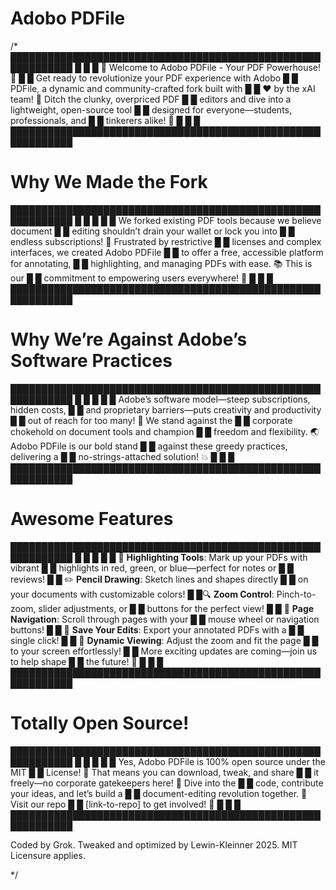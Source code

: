 # Adobo PDFile

/*
████████████████████████████████████████████████████████████
█                                                              █
█  🎉 Welcome to Adobo PDFile - Your PDF Powerhouse! 🎉         █
█  Get ready to revolutionize your PDF experience with Adobo   █
█  PDFile, a dynamic and community-crafted fork built with     █
█  ❤️ by the xAI team! 🚀 Ditch the clunky, overpriced PDF     █
█  editors and dive into a lightweight, open-source tool       █
█  designed for everyone—students, professionals, and          █
█  tinkerers alike! 🌟                                          █
█                                                              █
████████████████████████████████████████████████████████████

 # Why We Made the Fork 
 
████████████████████████████████████████████████████████████
█                                                              █
█                                                              █
█  We forked existing PDF tools because we believe document    █
█  editing shouldn’t drain your wallet or lock you into        █
█  endless subscriptions! 💸 Frustrated by restrictive          █
█  licenses and complex interfaces, we created Adobo PDFile    █
█  to offer a free, accessible platform for annotating,        █
█  highlighting, and managing PDFs with ease. 📚 This is our    █
█  commitment to empowering users everywhere! 🙌                █
█                                                              █
████████████████████████████████████████████████████████████

 # Why We’re Against Adobe’s Software Practices   

████████████████████████████████████████████████████████████
█                                                              █
█                                                              █
█  Adobe’s software model—steep subscriptions, hidden costs,   █
█  and proprietary barriers—puts creativity and productivity   █
█  out of reach for too many! 🔐 We stand against the          █
█  corporate chokehold on document tools and champion          █
█  freedom and flexibility. 🌏 Adobo PDFile is our bold stand   █
█  against these greedy practices, delivering a                █
█  no-strings-attached solution! 💥                             █
█                                                              █
████████████████████████████████████████████████████████████

 # Awesome Features    

████████████████████████████████████████████████████████████
█                                                              █
█                                                              █
█  📝 **Highlighting Tools**: Mark up your PDFs with vibrant   █
█  highlights in red, green, or blue—perfect for notes or      █
█  reviews!                                                    █
█  ✏️ **Pencil Drawing**: Sketch lines and shapes directly     █
█  on your documents with customizable colors!                 █
 █🔍 **Zoom Control**: Pinch-to-zoom, slider adjustments, or   █
█  buttons for the perfect view!                               █
█  📖 **Page Navigation**: Scroll through pages with your       █
█  mouse wheel or navigation buttons!                          █
█  💾 **Save Your Edits**: Export your annotated PDFs with a    █
█  single click!                                               █
█  📏 **Dynamic Viewing**: Adjust the zoom and fit the page    █
█  to your screen effortlessly!                                █
█  More exciting updates are coming—join us to help shape      █
█  the future! 🌱                                              █
█                                                              █
████████████████████████████████████████████████████████████

# Totally Open Source!

████████████████████████████████████████████████████████████
█                                                              █
█                                                              █
█  Yes, Adobo PDFile is 100% open source under the MIT         █
█  License! 📜 That means you can download, tweak, and share    █
█  it freely—no corporate gatekeepers here! 🤝 Dive into the    █
█  code, contribute your ideas, and let’s build a              █
█  document-editing revolution together. 🌈 Visit our repo      █
█  [link-to-repo] to get involved! 🚀                           █
█                                                              █
████████████████████████████████████████████████████████████

Coded by Grok. Tweaked and optimized by Lewin-Kleinner 2025.
MIT Licensure applies.

*/
